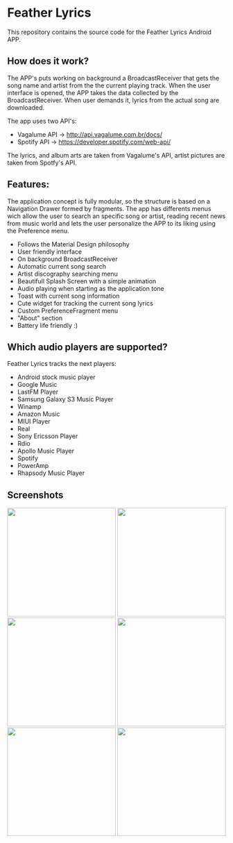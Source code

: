 # Feather Lyrics

This repository contains the source code for the Feather Lyrics Android APP.

## How does it work?

The APP's puts working on background a BroadcastReceiver that gets the song name and artist from the the current playing track.
When the user interface is opened, the APP takes the data collected by the BroadcastReceiver. When user demands it, lyrics from the actual song are downloaded.

The app uses two API's:

- Vagalume API -> http://api.vagalume.com.br/docs/
- Spotify API -> https://developer.spotify.com/web-api/

The lyrics, and album arts are taken from Vagalume's API, artist pictures are taken from Spotfy's API.

## Features:

The application concept is fully modular, so the structure is based on a Navigation Drawer formed by fragments. The app has differents menus wich allow the user to search an specific song or artist, reading recent news from music world and lets the user personalize the APP to its liking using the Preference menu.

- Follows the Material Design philosophy
- User friendly interface
- On background BroadcastReceiver
- Automatic current song search
- Artist discography searching menu
- Beautifull Splash Screen with a simple animation
- Audio playing when starting as the application tone
- Toast with current song information
- Cute widget for tracking the current song lyrics
- Custom PreferenceFragment menu
- "About" section
- Battery life friendly :)

## Which audio players are supported?

Feather Lyrics tracks the next players:

* Android stock music player
* Google Music
* LastFM Player
* Samsung Galaxy S3 Music Player
* Winamp
* Amazon Music
* MIUI Player
* Real
* Sony Ericsson Player
* Rdio
* Apollo Music Player
* Spotify
* PowerAmp
* Rhapsody Music Player

## Screenshots

<img src="http://i.imgur.com/5qANarU.jpg" width="250">
<img src="http://i.imgur.com/ObSxjv0.jpg" width="250">
<img src="http://i.imgur.com/1ZLuYe5.png" width="250">
<img src="http://i.imgur.com/1CDRmde.png" width="250">
<img src="http://i.imgur.com/LNVG2zo.png" width="250">
<img src="http://i.imgur.com/fkU3dhN.png" width="250">


